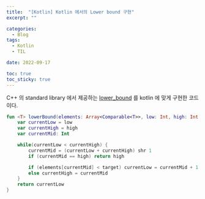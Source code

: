 ```yaml
---
title:  "[Kotlin] Kotlin 에서의 Lower bound 구현"
excerpt: ""

categories:
  - Blog
tags:
  - Kotlin
  - TIL

date: 2022-09-17

toc: true
toc_sticky: true
---
```


C++ 의 standard library 에서 제공하는 [lower_bound](https://en.cppreference.com/w/cpp/algorithm/lower_bound) 를 kotlin 에 맞게 구현한 코드이다. 

```kotlin
fun <T> lowerBound(elements: Array<Comparable<T>>, low: Int, high: Int, target: T) : Int {
    var currentLow = low
    var currentHigh = high
    var currentMid: Int

    while(currentLow < currentHigh) {
        currentMid = (currentLow + currentHigh) shr 1
        if (currentMid == high) return high

        if (elements[currentMid] < target) currentLow = currentMid + 1
        else currentHigh = currentMid
    }
    return currentLow
}
```